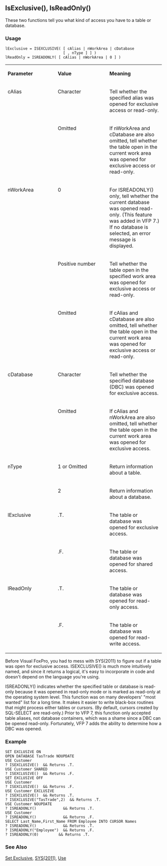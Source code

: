 ## IsExclusive(), IsReadOnly()

These two functions tell you what kind of access you have to a table or database.

### Usage

```foxpro
lExclusive = ISEXCLUSIVE( [ cAlias | nWorkArea | cDatabase
                          [ , nType ] ] )
lReadOnly = ISREADONLY( [ cAlias | nWorkArea | 0 ] )
```
<table>
<tr>
  <td width="32%" valign="top">
  <p><b>Parameter</b></p>
  </td>
  <td width=23% valign=top>
  <p><b>Value</b></p>
  </td>
  <td width=45% valign=top>
  <p><b>Meaning</b></p>
  </td>
 </tr>
<tr>
  <td width=32% rowspan=2 valign=top>
  <p>cAlias</p>
  </td>
  <td width=23% valign=top>
  <p>Character</p>
  </td>
  <td width=45% valign=top>
  <p>Tell whether the specified alias was opened for exclusive access or read-only.</p>
  </td>
 </tr>
<tr>
  <td width=33% valign=top>
  <p>Omitted</p>
  </td>
  <td width=67% valign=top>
  <p>If nWorkArea and cDatabase are also omitted, tell whether the table open in the current work area was opened for exclusive access or read-only.</p>
  </td>
 </tr>
<tr>
  <td width=32% rowspan=3 valign=top>
  <p>nWorkArea</p>
  </td>
  <td width=23% valign=top>
  <p>0</p>
  </td>
  <td width=45% valign=top>
  <p>For ISREADONLY() only, tell whether the current database was opened read-only. (This feature was added in VFP 7.) If no database is selected, an error message is displayed.</p>
  </td>
 </tr>
<tr>
  <td width=33% valign=top>
  <p>Positive number</p>
  </td>
  <td width=67% valign=top>
  <p>Tell whether the table open in the specified work area was opened for exclusive access or read-only.</p>
  </td>
 </tr>
<tr>
  <td width=33% valign=top>
  <p>Omitted</p>
  </td>
  <td width=67% valign=top>
  <p>If cAlias and cDatabase are also omitted, tell whether the table open in the current work area was opened for exclusive access or read-only.</p>
  </td>
 </tr>
<tr>
  <td width=32% rowspan=2 valign=top>
  <p>cDatabase</p>
  </td>
  <td width=23% valign=top>
  <p>Character</p>
  </td>
  <td width=45% valign=top>
  <p>Tell whether the specified database (DBC) was opened for exclusive access.</p>
  </td>
 </tr>
<tr>
  <td width=33% valign=top>
  <p>Omitted</p>
  </td>
  <td width=67% valign=top>
  <p>If cAlias and nWorkArea are also omitted, tell whether the table open in the current work area was opened for exclusive access.</p>
  </td>
 </tr>
<tr>
  <td width=32% rowspan=2 valign=top>
  <p>nType</p>
  </td>
  <td width=23% valign=top>
  <p>1 or Omitted</p>
  </td>
  <td width=45% valign=top>
  <p>Return information about a table.</p>
  </td>
 </tr>
<tr>
  <td width=33% valign=top>
  <p>2</p>
  </td>
  <td width=67% valign=top>
  <p>Return information about a database.</p>
  </td>
 </tr>
<tr>
  <td width=32% rowspan=2 valign=top>
  <p>lExclusive</p>
  </td>
  <td width=23% valign=top>
  <p>.T.</p>
  </td>
  <td width=45% valign=top>
  <p>The table or database was opened for exclusive access.</p>
  </td>
 </tr>
<tr>
  <td width=33% valign=top>
  <p>.F.</p>
  </td>
  <td width=67% valign=top>
  <p>The table or database was opened for shared access.</p>
  </td>
 </tr>
<tr>
  <td width=32% rowspan=2 valign=top>
  <p>lReadOnly</p>
  </td>
  <td width=23% valign=top>
  <p>.T.</p>
  </td>
  <td width=45% valign=top>
  <p>The table or database was opened for read-only access.</p>
  </td>
 </tr>
<tr>
  <td width=33% valign=top>
  <p>.F.</p>
  </td>
  <td width=67% valign=top>
  <p>The table or database was opened for read-write access.</p>
  </td>
 </tr>
</table>

Before Visual FoxPro, you had to mess with SYS(2011) to figure out if a table was open for exclusive access. ISEXCLUSIVE() is much more intuitively named, and since it returns a logical, it's easy to incorporate in code and doesn't depend on the language you're using.

ISREADONLY() indicates whether the specified table or database is read-only because it was opened in read-only mode or is marked as read-only at the operating system level. This function was on many developers' "most wanted" list for a long time. It makes it easier to write black-box routines that might process either tables or cursors. (By default, cursors created by SQL-SELECT are read-only.) Prior to VFP 7, this function only accepted table aliases, not database containers, which was a shame since a DBC can be opened read-only. Fortunately, VFP 7 adds the ability to determine how a DBC was opened.

### Example

```foxpro
SET EXCLUSIVE ON
OPEN DATABASE TasTrade NOUPDATE
USE Customer
? ISEXCLUSIVE()  && Returns .T.
USE Customer SHARED
? ISEXCLUSIVE()  && Returns .F.
SET EXCLUSIVE OFF
USE Customer
? ISEXCLUSIVE()  && Returns .F.
USE Customer EXCLUSIVE
? ISEXCLUSIVE()  && Returns .T.
? ISEXCLUSIVE("TasTrade",2)  && Returns .T.
USE Customer NOUPDATE
? ISREADONLY()            && Returns .T.
USE Customer
? ISREADONLY()            && Returns .F.
SELECT Last_Name,First_Name FROM Employee INTO CURSOR Names
? ISREADONLY()            && Returns .T.
? ISREADONLY("Employee")  && Returns .F.
? ISREADONLY(0)         && Returns .T.
```
### See Also

[Set Exclusive](s4g205.md), [SYS(2011)](s4g203.md), [Use](s4g424.md)